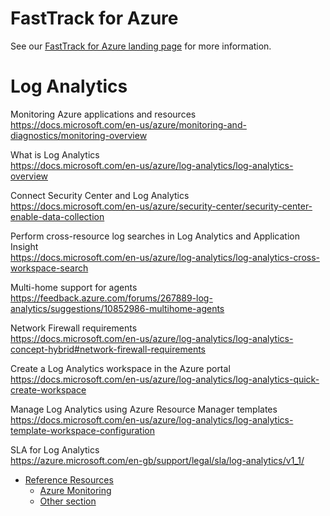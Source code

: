 # FastTrack for Azure

See our [FastTrack for Azure landing page](https://github.com/Azure/FastTrackForAzure) for more information.

# Log Analytics

Monitoring Azure applications and resources  
https://docs.microsoft.com/en-us/azure/monitoring-and-diagnostics/monitoring-overview

What is Log Analytics  
https://docs.microsoft.com/en-us/azure/log-analytics/log-analytics-overview

Connect Security Center and Log Analytics  
https://docs.microsoft.com/en-us/azure/security-center/security-center-enable-data-collection

Perform cross-resource log searches in Log Analytics and Application Insight  
https://docs.microsoft.com/en-us/azure/log-analytics/log-analytics-cross-workspace-search

Multi-home support for agents  
https://feedback.azure.com/forums/267889-log-analytics/suggestions/10852986-multihome-agents

Network Firewall requirements  
https://docs.microsoft.com/en-us/azure/log-analytics/log-analytics-concept-hybrid#network-firewall-requirements

Create a Log Analytics workspace in the Azure portal  
https://docs.microsoft.com/en-us/azure/log-analytics/log-analytics-quick-create-workspace

Manage Log Analytics using Azure Resource Manager templates  
https://docs.microsoft.com/en-us/azure/log-analytics/log-analytics-template-workspace-configuration

SLA for Log Analytics  
https://azure.microsoft.com/en-gb/support/legal/sla/log-analytics/v1_1/




* [Reference Resources](articles/azure-monitoring-reference-resources.md)
    * [Azure Monitoring](articles/azure-monitoring-reference-resources.md#azure-monitoring)
    * [Other section](articles/azure-monitoring-reference-resources.md#other-section)
